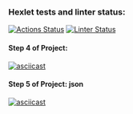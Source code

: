 ### Hexlet tests and linter status:
[![Actions Status](https://github.com/AlexanderKireev/java-project-71/workflows/hexlet-check/badge.svg)](https://github.com/AlexanderKireev/java-project-71/actions)
[![Linter Status](https://github.com/AlexanderKireev/java-project-71/workflows/Build/badge.svg)](https://github.com/AlexanderKireev/java-project-71/actions)

#### Step 4 of Project:
[![asciicast](https://asciinema.org/a/531153.svg)](https://asciinema.org/a/531153)

#### Step 5 of Project: json
[![asciicast](https://asciinema.org/a/531025.svg)](https://asciinema.org/a/531025)
